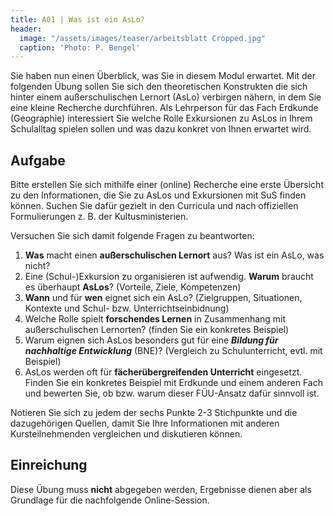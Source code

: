 ```yaml
---
title: A01 | Was ist ein AsLo?
header:
  image: "/assets/images/teaser/arbeitsblatt Cropped.jpg"
  caption: 'Photo: P. Bengel'
---
```


Sie haben nun einen Überblick, was Sie in diesem Modul erwartet. Mit der folgenden Übung sollen Sie sich den theoretischen Konstrukten die sich hinter einem außerschulischen Lernort (AsLo) verbirgen nähern, in dem Sie eine kleine Recherche durchführen.
Als Lehrperson für das Fach Erdkunde (Geographie) interessiert Sie welche Rolle Exkursionen zu AsLos in Ihrem Schulalltag spielen sollen und was dazu konkret von Ihnen erwartet wird.

## Aufgabe
Bitte erstellen Sie sich mithilfe einer (online) Recherche eine erste Übersicht zu den Informationen, die Sie zu AsLos und Exkursionen mit SuS finden können. Suchen Sie dafür gezielt in den Curricula und nach offiziellen Formulierungen z. B. der Kultusministerien.
 
Versuchen Sie sich damit folgende Fragen zu beantworten:

1. **Was** macht einen **außerschulischen Lernort** aus?
Was ist ein AsLo, was nicht?
2. Eine (Schul-)Exkursion zu organisieren ist aufwendig. **Warum** braucht es überhaupt **AsLos**? (Vorteile, Ziele, Kompetenzen)
3. **Wann** und für **wen** eignet sich ein AsLo? (Zielgruppen, Situationen, Kontexte und Schul- bzw. Unterrichtseinbidnung)
4. Welche Rolle spielt **forschendes Lernen** in Zusammenhang mit außerschulischen Lernorten? (finden Sie ein konkretes Beispiel) 
5. Warum eignen sich AsLos besonders gut für eine **_Bildung für nachhaltige Entwicklung_** (BNE)? (Vergleich zu Schulunterricht, evtl. mit Beispiel)
6. AsLos werden oft für **fächerübergreifenden Unterricht** eingesetzt. Finden Sie ein konkretes Beispiel mit Erdkunde und einem anderen Fach und bewerten Sie, ob bzw. warum dieser FÜU-Ansatz dafür sinnvoll ist. 
 

Notieren Sie sich zu jedem der sechs Punkte 2-3 Stichpunkte und die dazugehörigen Quellen, damit Sie Ihre Informationen mit anderen Kursteilnehmenden vergleichen und diskutieren können.

## Einreichung
Diese Übung muss **nicht** abgegeben werden, Ergebnisse dienen aber als Grundlage für die nachfolgende Online-Session. 
